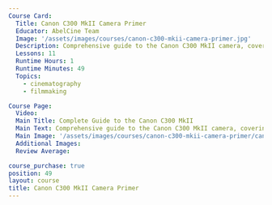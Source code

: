 ```yaml
---
Course Card:
  Title: Canon C300 MkII Camera Primer
  Educator: AbelCine Team
  Image: '/assets/images/courses/canon-c300-mkii-camera-primer.jpg'
  Description: Comprehensive guide to the Canon C300 MkII camera, covering operation and features for solo shooters to large production teams.
  Lessons: 11
  Runtime Hours: 1
  Runtime Minutes: 49
  Topics:
    - cinematography
    - filmmaking

Course Page:
  Video:
  Main Title: Complete Guide to the Canon C300 MkII
  Main Text: Comprehensive guide to the Canon C300 MkII camera, covering operation and features for solo shooters to large production teams.
  Main Image: '/assets/images/courses/canon-c300-mkii-camera-primer/canon-c300-mkii-camera-primer-main.jpg'
  Additional Images:
  Review Average:

course_purchase: true
position: 49
layout: course
title: Canon C300 MkII Camera Primer
---
```


